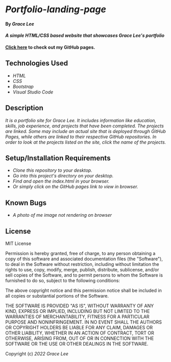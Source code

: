 # _Portfolio-landing-page_

#### By _**Grace Lee**_

#### _A simple HTML/CSS based website that showcases Grace Lee's portfolio_

#### [Click here](https://g-lee2.github.io/Portfolio-landing-page/) to check out my GitHub pages.

## Technologies Used

* _HTML_
* _CSS_
* _Bootstrap_
* _Visual Studio Code_

## Description

_It is a portfolio site for Grace Lee. It includes information like education, skills, job experience, and projects that have been completed. The projects are linked. Some may include an actual site that is deployed through GitHub Pages, while others are linked to their respective GitHub repositories. In order to look at the projects listed on the site, click the name of the projects._

## Setup/Installation Requirements

* _Clone this repository to your desktop._
* _Go into this project's directory on your desktop._
* _Find and open the index.html in your browser._
* _Or simply click on the GitHub pages link to view in browser._

## Known Bugs

* _A photo of me image not rendering on browser_

## License

MIT License

Permission is hereby granted, free of charge, to any person obtaining a copy
of this software and associated documentation files (the "Software"), to deal
in the Software without restriction, including without limitation the rights
to use, copy, modify, merge, publish, distribute, sublicense, and/or sell
copies of the Software, and to permit persons to whom the Software is
furnished to do so, subject to the following conditions:

The above copyright notice and this permission notice shall be included in all
copies or substantial portions of the Software.

THE SOFTWARE IS PROVIDED "AS IS", WITHOUT WARRANTY OF ANY KIND, EXPRESS OR
IMPLIED, INCLUDING BUT NOT LIMITED TO THE WARRANTIES OF MERCHANTABILITY,
FITNESS FOR A PARTICULAR PURPOSE AND NONINFRINGEMENT. IN NO EVENT SHALL THE
AUTHORS OR COPYRIGHT HOLDERS BE LIABLE FOR ANY CLAIM, DAMAGES OR OTHER
LIABILITY, WHETHER IN AN ACTION OF CONTRACT, TORT OR OTHERWISE, ARISING FROM,
OUT OF OR IN CONNECTION WITH THE SOFTWARE OR THE USE OR OTHER DEALINGS IN THE
SOFTWARE.

Copyright (c) _2022_ _Grace Lee_